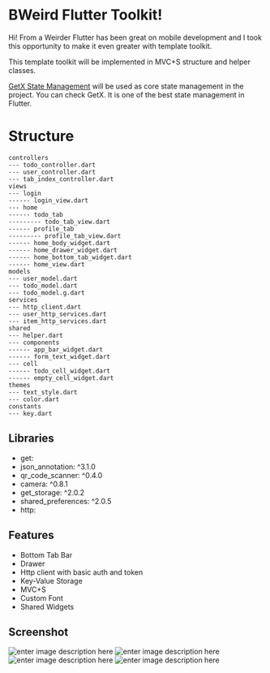 # BWeird Flutter Toolkit!

Hi! From a Weirder
Flutter has been great on mobile development and I took this opportunity to make it even greater with template toolkit.

This template toolkit will be implemented in MVC+S structure and helper classes. 

[GetX State Management](https://pub.dev/packages/get) will be used as core state management in the project. You can check GetX. It is one of the best state management in Flutter.

# Structure

    controllers
    --- todo_controller.dart
    --- user_controller.dart
    --- tab_index_controller.dart 
    views
    --- login
	------ login_view.dart
    --- home
    ------ todo_tab
    --------- todo_tab_view.dart
    ------ profile_tab
    --------- profile_tab_view.dart
    ------ home_body_widget.dart
    ------ home_drawer_widget.dart
    ------ home_bottom_tab_widget.dart
    ------ home_view.dart 
    models
    --- user_model.dart
    --- todo_model.dart
    --- todo_model.g.dart
    services
    --- http_client.dart
    --- user_http_services.dart
    --- item_http_services.dart
    shared
    --- helper.dart
    --- components
    ------ app_bar_widget.dart
    ------ form_text_widget.dart
    --- cell
    ------ todo_cell_widget.dart
    ------ empty_cell_widget.dart
    themes
    --- text_style.dart
    --- color.dart
    constants
    --- key.dart
	
	
## Libraries


- get:
- json_annotation: ^3.1.0
- qr_code_scanner: ^0.4.0
- camera: ^0.8.1
- get_storage: ^2.0.2
- shared_preferences: ^2.0.5
- http:

## Features

- Bottom Tab Bar
- Drawer
- Http client with basic auth and token
- Key-Value Storage
- MVC+S
- Custom Font
- Shared Widgets

## Screenshot

![enter image description here](https://firebasestorage.googleapis.com/v0/b/hubgit-cea1c.appspot.com/o/Simulator%20Screen%20Shot%20-%20iPhone%2012%20Pro%20Max%20-%202021-04-10%20at%2016.54.10.png?alt=media&token=5c99428c-3301-4099-aa16-8655736565fa)
![enter image description here](https://firebasestorage.googleapis.com/v0/b/hubgit-cea1c.appspot.com/o/Simulator%20Screen%20Shot%20-%20iPhone%2012%20Pro%20Max%20-%202021-04-10%20at%2016.54.04.png?alt=media&token=78a579c0-6bf4-494a-8bc2-9fed86956449)
![enter image description here](https://firebasestorage.googleapis.com/v0/b/hubgit-cea1c.appspot.com/o/Simulator%20Screen%20Shot%20-%20iPhone%2012%20Pro%20Max%20-%202021-04-10%20at%2016.53.59.png?alt=media&token=1f9aa891-30e2-42c5-b13d-e1312107cc2d)
![enter image description here](https://firebasestorage.googleapis.com/v0/b/hubgit-cea1c.appspot.com/o/Simulator%20Screen%20Shot%20-%20iPhone%2012%20Pro%20Max%20-%202021-04-10%20at%2016.53.53.png?alt=media&token=202edb1d-9c26-4b7b-a02f-3101216222f6)



